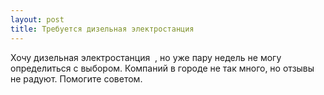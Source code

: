 ```yaml
---
layout: post 
title: Требуется дизельная электростанция ‌ ‌ 
--- 
```

Хочу дизельная электростанция ‌ ‌, но уже пару недель не могу определиться с выбором. Компаний в городе не так много, но отзывы не радуют. Помогите советом.